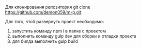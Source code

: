 Для клонирования репозитория git clone https://github.com/demon059/m-p.git

Для того, чтоб развернуть проект необходимо:
  1. запустить команду npm i в папке с проектом
  2. выполнить команду gulp dev для сборки и отладки проекта
  3. для билда выполнить gulp build

